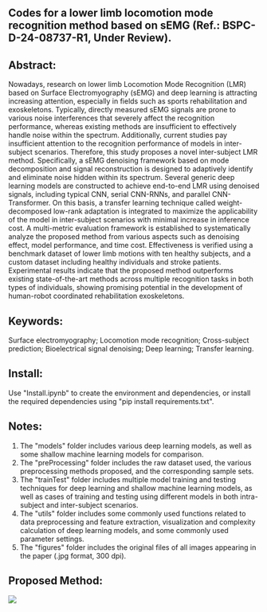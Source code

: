 ## Codes for a lower limb locomotion mode recognition method based on sEMG (Ref.: BSPC-D-24-08737-R1, Under Review).
## Abstract:
Nowadays, research on lower limb Locomotion Mode Recognition (LMR) based on Surface Electromyography (sEMG) and deep learning is attracting increasing attention, especially in fields such as sports rehabilitation and exoskeletons. Typically, directly measured sEMG signals are prone to various noise interferences that severely affect the recognition performance, whereas existing methods are insufficient to effectively handle noise within the spectrum. Additionally, current studies pay insufficient attention to the recognition performance of models in inter-subject scenarios. Therefore, this study proposes a novel inter-subject LMR method. Specifically, a sEMG denoising framework based on mode decomposition and signal reconstruction is designed to adaptively identify and eliminate noise hidden within its spectrum. Several generic deep learning models are constructed to achieve end-to-end LMR using denoised signals, including typical CNN, serial CNN-RNNs, and parallel CNN-Transformer. On this basis, a transfer learning technique called weight-decomposed low-rank adaptation is integrated to maximize the applicability of the model in inter-subject scenarios with minimal increase in inference cost. A multi-metric evaluation framework is established to systematically analyze the proposed method from various aspects such as denoising effect, model performance, and time cost. Effectiveness is verified using a benchmark dataset of lower limb motions with ten healthy subjects, and a custom dataset including healthy individuals and stroke patients. Experimental results indicate that the proposed method outperforms existing state-of-the-art methods across multiple recognition tasks in both types of individuals, showing promising potential in the development of human-robot coordinated rehabilitation exoskeletons.
## Keywords: 
Surface electromyography; Locomotion mode recognition; Cross-subject prediction; Bioelectrical signal denoising; Deep learning; Transfer learning.
## Install: 
Use "Install.ipynb" to create the environment and dependencies, or install the required dependencies using "pip install requirements.txt".
## Notes:
1. The "models" folder includes various deep learning models, as well as some shallow machine learning models for comparison.
2. The "preProcessing" folder includes the raw dataset used, the various preprocessing methods proposed, and the corresponding sample sets.
3. The "trainTest" folder includes multiple model training and testing techniques for deep learning and shallow machine learning models, as well as cases of training and testing using different models in both intra-subject and inter-subject scenarios.
4. The "utils" folder includes some commonly used functions related to data preprocessing and feature extraction, visualization and complexity calculation of deep learning models, and some commonly used parameter settings.
5. The "figures" folder includes the original files of all images appearing in the paper (.jpg format, 300 dpi).
## Proposed Method:
<img src="D:\学习研究\博士\论文规划\sEMG去噪和迁移学习\BSPC第一次修改\图片\jpg\Figure_1.jpg"/>